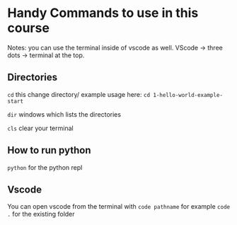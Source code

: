 # Handy Commands to use in this course

Notes: you can use the terminal inside of vscode as well.
VScode -> three dots -> terminal at the top.

## Directories

`cd` this change directory/
    example usage here: `cd 1-hello-world-example-start`

`dir` windows which lists the directories

`cls` clear your terminal

## How to run python

`python` for the python repl

## Vscode

You can open vscode from the terminal with `code pathname` for example `code .` for the existing folder
